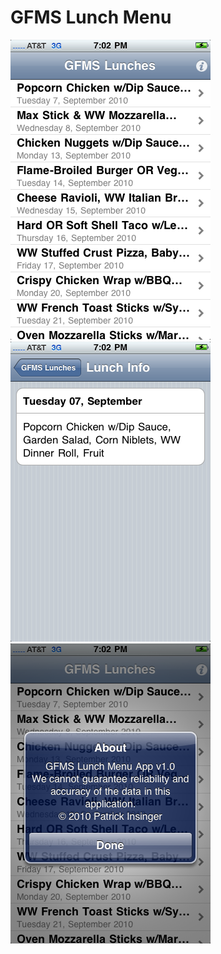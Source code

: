 GFMS Lunch Menu
======================
![Screenshot1](https://raw.githubusercontent.com/patins/GFMSLunchMenu/master/Lunch%20Menu%20Images/Screenshot01.png)
![Screenshot2](https://raw.githubusercontent.com/patins/GFMSLunchMenu/master/Lunch%20Menu%20Images/ScreenShot02.png)
![Screenshot3](https://raw.githubusercontent.com/patins/GFMSLunchMenu/master/Lunch%20Menu%20Images/Screenshot03.png)